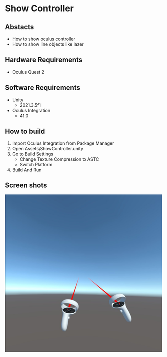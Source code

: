 # Show Controller

## Abstacts

* How to show oculus controller
* How to show line objects like lazer

## Hardware Requirements

* Oculus Quest 2

## Software Requirements

* Unity
  * 2021.3.5f1
* Oculus Integration
  * 41.0

## How to build

1. Import Oculus Integration from Package Manager
2. Open Assets\ShowController.unity
3. Go to Build Settings
   * Change Texture Compression to ASTC
   * Switch Platform 
4. Build And Run

## Screen shots

[![result](./images/image.jpg "result")](./images/image.jpg)